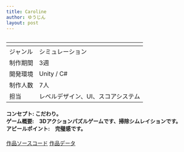 ```yaml
---
title: Caroline
author: ゆうじん
layout: post
---
```


<span class="image featured"><img src="https://yevgeniidimoglo.github.io/Portfolio/assets/images/img/Games/game3s.png" alt="" /></span>

<div class="table-wrapper">
  <table>
    <thead>
      <tr>
        <th> </th>
        <th> </th>
      </tr>
    </thead>
    <tbody>
      <tr>
        <td>ジャンル</td>
        <td>シミュレーション</td>
      </tr>
      <tr>
        <td>制作期間</td>
        <td>3週</td>
      </tr>
      <tr>
        <td>開発環境</td>
        <td>Unity / C#</td>
      </tr>
      <tr>
        <td>制作人数</td>
        <td>7人</td>
      </tr>
      <tr>
        <td>担当</td>
        <td>レベルデザイン、UI、スコアシステム</td>
      </tr>
    </tbody>
  </table>
</div>

 <p>
    <h4>
    コンセプト: こだわり。<br>
    ゲーム概要:　3Dアクションパズルゲームです、掃除シムレイションです。<br>
    アピールポイント:　完璧感です。
    </h4>
  </p>

<footer>
    <a href="https://github.com/YevgeniiDimoglo/SPIC2023/tree/release" class="button scrolly">作品ソースコード</a>
        <a href="https://drive.google.com/file/d/1x4ptIBvIEgq0HynqBtSZ8YxCq4FXXar1/view?usp=sharing" class="button scrolly">作品データ</a>
</footer>
